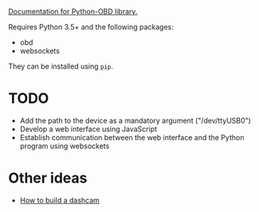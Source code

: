 [Documentation for Python-OBD library.](http://python-obd.readthedocs.io/en/latest/Commands/#obd-ii-adapter-elm327-commands)

Requires Python 3.5+ and the following packages:

- obd
- websockets

They can be installed using `pip`.

# TODO

- Add the path to the device as a mandatory argument ("/dev/ttyUSB0")
- Develop a web interface using JavaScript
- Establish communication between the web interface and the Python program using websockets

# Other ideas

- [How to build a dashcam](http://pidashcam.blogspot.fr/)
